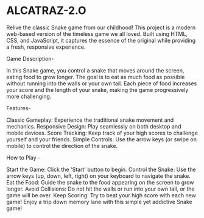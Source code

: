 # ALCATRAZ-2.O
Relive the classic Snake game from our childhood! This project is a modern web-based version of the timeless game we all loved. Built using HTML, CSS, and JavaScript, it captures the essence of the original while providing a fresh, responsive experience.



Game Description-

In this Snake game, you control a snake that moves around the screen, eating food to grow longer. The goal is to eat as much food as possible without running into the walls or your own tail. Each piece of food increases your score and the length of your snake, making the game progressively more challenging.



Features-

Classic Gameplay: Experience the traditional snake movement and mechanics.
Responsive Design: Play seamlessly on both desktop and mobile devices.
Score Tracking: Keep track of your high scores to challenge yourself and your friends.
Simple Controls: Use the arrow keys (or swipe on mobile) to control the direction of the snake.



How to Play -

Start the Game: Click the 'Start' button to begin.
Control the Snake: Use the arrow keys (up, down, left, right) on your keyboard to navigate the snake.
Eat the Food: Guide the snake to the food appearing on the screen to grow longer.
Avoid Collisions: Do not hit the walls or run into your own tail, or the game will be over.
Keep Scoring: Try to beat your high score with each new game!
Enjoy a trip down memory lane with this simple yet addictive Snake game!




